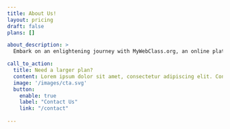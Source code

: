 ```yaml
---
title: About Us!
layout: pricing
draft: false
plans: []

about_description: >
  Embark on an enlightening journey with MyWebClass.org, an online platform meticulously designed to transform the way educators impart knowledge in software engineering and advanced technologies. Our sage-guided mission is to empower educators and students by providing a wealth of cutting-edge resources, tools, and strategies, enabling them to excel in the ever-evolving realm of technology in education.

call_to_action:
  title: Need a larger plan?
  content: Lorem ipsum dolor sit amet, consectetur adipiscing elit. Consequat tristique eget amet, tempus eu at consecttur.
  image: '/images/cta.svg'
  button:
    enable: true
    label: "Contact Us"
    link: "/contact"
    
---
```

